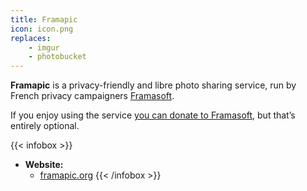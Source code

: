 ```yaml
---
title: Framapic
icon: icon.png
replaces:
    - imgur
    - photobucket
---
```


**Framapic** is a privacy-friendly and libre photo sharing service, run by French privacy campaigners [Framasoft][framasoft].

If you enjoy using the service [you can donate to Framasoft][frama-donate], but that’s entirely optional.

{{< infobox >}}
- **Website:** 
    - [framapic.org](https://framapic.org/)
{{< /infobox >}}

[framasoft]: https://framasoft.org/
[frama-donate]: https://soutenir.framasoft.org/en/